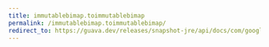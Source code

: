 ```yaml
---
title: immutablebimap.toimmutablebimap
permalink: /immutablebimap.toimmutablebimap/
redirect_to: https://guava.dev/releases/snapshot-jre/api/docs/com/google/common/collect/ImmutableBiMap.html#toImmutableBiMap-java.util.function.Function-java.util.function.Function-
---
```

